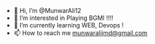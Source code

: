 - 👋 Hi, I’m @MunwarAli12
- 👀 I’m interested in Playing BGMI !!!!
- 🌱 I’m currently learning WEB, Devops ! 
- 📫 How to reach me <munwaralijmd@gmail.com>

<!---
MunwarAli12/MunwarAli12 is a ✨ special ✨ repository because its `README.md` (this file) appears on your GitHub profile.
You can click the Preview link to take a look at your changes.
--->
